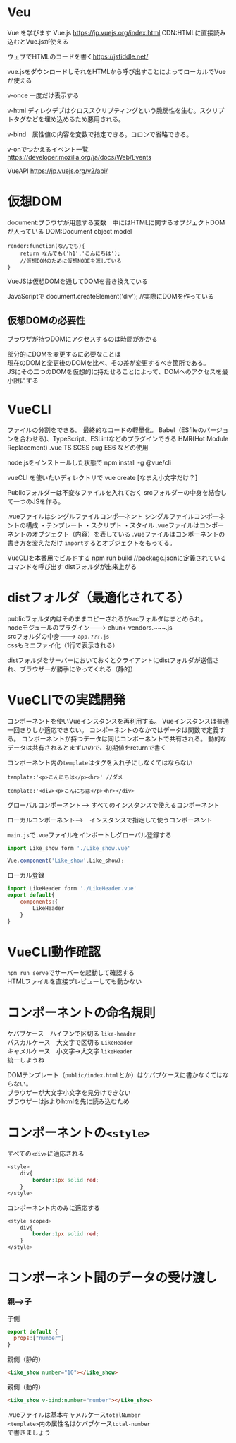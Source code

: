 # Veu
Vue を学びます
Vue.js <https://jp.vuejs.org/index.html>
CDN:HTMLに直接読み込むとVue.jsが使える

ウェブでHTMLのコードを書く<https://jsfiddle.net/>

vue.jsをダウンロードしそれをHTMLから呼び出すことによってローカルでVueが使える

v-once 一度だけ表示する

v-html ディレクデブはクロススクリプティングという脆弱性を生む。スクリプトタグなどを埋め込めるため悪用される。

v-bind　属性値の内容を変数で指定できる。コロンで省略できる。

v-onでつかえるイベント一覧
<https://developer.mozilla.org/ja/docs/Web/Events>

VueAPI
<https://jp.vuejs.org/v2/api/>

# 仮想DOM

document:ブラウザが用意する変数　中にはHTMLに関するオブジェクトDOMが入っている
DOM:Document object model 
```
render:function(なんでも){
    return なんでも('h1','こんにちは');
    //仮想DOMのために仮想NODEを返している
}
```
VueJSは仮想DOMを通してDOMを書き換えている

JavaScriptで
document.createElement('div');
//実際にDOMを作っている

## 仮想DOMの必要性
ブラウザが持つDOMにアクセスするのは時間がかかる

部分的にDOMを変更するに必要なことは<br>
現在のDOMと変更後のDOMを比べ、その差が変更するべき箇所である。<br>
JSにその二つのDOMを仮想的に持たせることによって、DOMへのアクセスを最小限にする

# VueCLI
ファイルの分割をできる。
最終的なコードの軽量化。
Babel（ESfileのバージョンを合わせる)、TypeScript、ESLintなどのプラグインできる
HMR(Hot Module Replacement)
 .vue TS SCSS pug ES6 などの使用

 node.jsをインストールした状態で
 npm install -g @vue/cli

 vueCLI を使いたいディレクトリで
 vue create [なまえ小文字だけ？]

Publicフォルダーは不変なファイルを入れておく
srcフォルダーの中身を結合して一つのJSを作る。

.vueファイルはシングルファイルコンポ―ネント
シングルファイルコンポ―ネントの構成
・テンプレート
・スクリプト
・スタイル
.vueファイルはコンポーネントのオブジェクト（内容）を表している
.vueファイルはコンポーネントの書き方を変えただけ
`import`するとオブジェクトをもってる。

VueCLIを本番用でビルドする
npm run build //package.jsonに定義されているコマンドを呼び出す
distフォルダが出来上がる

# distフォルダ（最適化されてる）
publicフォルダ内はそのままコピーされるがsrcフォルダはまとめられ。<br>
nodeモジュールのプラグイン---> chunk-vendors.~~~.js<br>
srcフォルダの中身---> `app.???.js`<br>
cssもミニファイ化（1行で表示される）<br>

distフォルダをサーバーにおいておくとクライアントにdistフォルダが送信され、ブラウザーが勝手にやってくれる（静的）

# VueCLIでの実践開発
コンポーネントを使いVueインスタンスを再利用する。
Vueインスタンスは普通一回きりしか適応できない。
コンポーネントのなかではデータは関数で定義する。
コンポーネントが持つデータは同じコンポーネントで共有される。
動的なデータは共有されるとまずいので、初期値をreturnで書く

コンポーネント内の`template`はタグを入れ子にしなくてはならない
~~~
template:'<p>こんにちは</p><hr>' //ダメ

template:'<div><p>こんにちは</p><hr></div>
~~~

グローバルコンポーネント--> すべてのインスタンスで使えるコンポーネント

ローカルコンポーネント-->　インスタンスで指定して使うコンポーネント

`main.js`で`.vue`ファイルをインポートしグローバル登録する
```js
import Like_show form './Like_show.vue'

Vue.component('Like_show',Like_show);
```
ローカル登録
```js
import LikeHeader form './LikeHeader.vue'
export default{
    components:{
        LikeHeader
    }
}
```
# VueCLI動作確認
`npm run serve`でサーバーを起動して確認する<br>
HTMLファイルを直接プレビューしても動かない

# コンポーネントの命名規則
ケバブケース　ハイフンで区切る `like-header`<br>
パスカルケース　大文字で区切る `LikeHeader` <br>
キャメルケース　小文字->大文字 `likeHeader` <br>
統一しようね

DOMテンプレート（`public/index.html`とか）はケバブケースに書かなくてはならない。<br>
ブラウザーが大文字小文字を見分けできない<br>
ブラウザーはjsよりhtmlを先に読み込むため

# コンポーネントの`<style>`
すべての`<div>`に適応される
```css
<style>
	div{
		border:1px solid red;
	}
</style>
```
コンポーネント内のみに適応する
```css
<style scoped>
    div{
        border:1px solid red;
    }
</style>
```

# コンポーネント間のデータの受け渡し
### 親-->子<br>
子側
```js
export default {
  props:["number"]
}   
```
親側（静的）
```html
<Like_show number="10"></Like_show>
```
親側（動的）
```html
<Like_show v-bind:number="number"></Like_show>
```

.vueファイルは基本キャメルケース`totalNumber`<br>
`<template>`内の属性名はケバブケース`total-number`<br>
で書きましょう